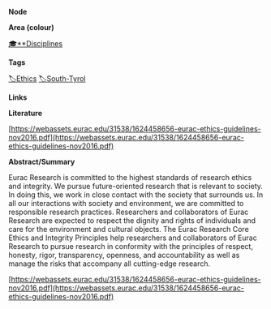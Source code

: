 **Node**

**Area (colour)**

[🎓**Disciplines](https://lean-sphynx-49b.notion.site/Disciplines-72ba770b397c4f34aed13a10d8d0cc3e?pvs=21)

**Tags**

[🏷️Ethics](https://lean-sphynx-49b.notion.site/Ethics-2b7ab4be00294e93b53a09aa4f7e235f?pvs=21) [🏷️South-Tyrol](https://lean-sphynx-49b.notion.site/South-Tyrol-8c156c9b9a58473ea62eefeafa21721f?pvs=21)

**Links**

  

**Literature**

[https://webassets.eurac.edu/31538/1624458656-eurac-ethics-guidelines-nov2016.pdf](https://webassets.eurac.edu/31538/1624458656-eurac-ethics-guidelines-nov2016.pdf)

**Abstract/Summary**

Eurac Research is committed to the highest standards of research ethics and integrity. We pursue future-oriented research that is relevant to society. In doing this, we work in close contact with the society that surrounds us. In all our interactions with society and environment, we are committed to responsible research practices. Researchers and collaborators of Eurac  
Research are expected to respect the dignity and rights of individuals and care for the environment and cultural objects. The Eurac Research Core Ethics and Integrity Principles help researchers and collaborators of Eurac Research to pursue research in conformity with the principles of respect, honesty, rigor, transparency, openness, and accountability as well as manage the risks that accompany all cutting-edge research.  

  

[https://webassets.eurac.edu/31538/1624458656-eurac-ethics-guidelines-nov2016.pdf](https://webassets.eurac.edu/31538/1624458656-eurac-ethics-guidelines-nov2016.pdf)